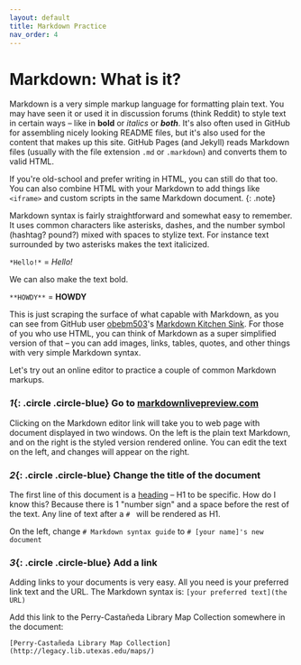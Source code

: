 ```yaml
---
layout: default
title: Markdown Practice
nav_order: 4
---
```

# Markdown: What is it?

Markdown is a very simple markup language for formatting plain text. You may have seen it or used it in discussion forums (think Reddit) to style text in certain ways – like in **bold** or *italics* or ***both***. It's also often used in GitHub for assembling nicely looking README files, but it's also used for the content that makes up this site. GitHub Pages (and Jekyll) reads Markdown files (usually with the file extension `.md` or `.markdown`) and converts them to valid HTML.

If you're old-school and prefer writing in HTML, you can still do that too. You can also combine HTML with your Markdown to add things like `<iframe>` and custom scripts in the same Markdown document.
{: .note}

Markdown syntax is fairly straightforward and somewhat easy to remember. It uses common characters like asterisks, dashes, and the number symbol (hashtag? pound?) mixed with spaces to stylize text. For instance text surrounded by two asterisks makes the text italicized.

`*Hello!*` = *Hello!*

We can also make the text bold.

`**HOWDY**` = **HOWDY**

This is just scraping the surface of what capable with Markdown, as you can see from GitHub user [obebm503](https://github.com/obedm503)'s [Markdown Kitchen Sink](https://github.com/obedm503/markdown-kitchen-sink). For those of you who use HTML, you can think of Markdown as a super simplified version of that – you can add images, links, tables, quotes, and other things with very simple Markdown syntax.

Let's try out an online editor to practice a couple of common Markdown markups.

### *1*{: .circle .circle-blue} Go to [markdownlivepreview.com](https://markdownlivepreview.com/)

Clicking on the Markdown editor link will take you to web page with document displayed in two windows. On the left is the plain text Markdown, and on the right is the styled version rendered online. You can edit the text on the left, and changes will appear on the right.

### *2*{: .circle .circle-blue} Change the title of the document

The first line of this document is a [heading](https://www.w3.org/WAI/tutorials/page-structure/headings/) – H1 to be specific. How do I know this? Because there is 1 "number sign" and a space before the rest of the text. Any line of text after a `# ` will be rendered as H1.

On the left, change `# Markdown syntax guide` to `# [your name]'s new document`

### *3*{: .circle .circle-blue} Add a link

Adding links to your documents is very easy. All you need is your preferred link text and the URL. The Markdown syntax is:
`[your preferred text](the URL)`

Add this link to the Perry-Castañeda Library Map Collection somewhere in the document:

`[Perry-Castañeda Library Map Collection](http://legacy.lib.utexas.edu/maps/)`
